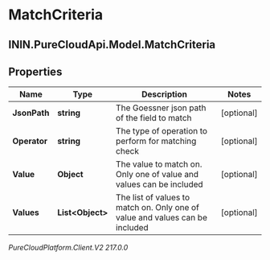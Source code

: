 # MatchCriteria

## ININ.PureCloudApi.Model.MatchCriteria

## Properties

|Name | Type | Description | Notes|
|------------ | ------------- | ------------- | -------------|
| **JsonPath** | **string** | The Goessner json path of the field to match | [optional] |
| **Operator** | **string** | The type of operation to perform for matching check | [optional] |
| **Value** | **Object** | The value to match on. Only one of value and values can be included | [optional] |
| **Values** | **List&lt;Object&gt;** | The list of values to match on. Only one of value and values can be included | [optional] |



_PureCloudPlatform.Client.V2 217.0.0_

